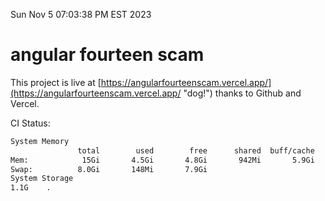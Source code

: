 Sun Nov  5 07:03:38 PM EST 2023

# angular fourteen scam


This project is live at [https://angularfourteenscam.vercel.app/](https://angularfourteenscam.vercel.app/ "dog!") thanks to Github and Vercel.

CI Status: 

```bash
System Memory
               total        used        free      shared  buff/cache   available
Mem:            15Gi       4.5Gi       4.8Gi       942Mi       5.9Gi       9.5Gi
Swap:          8.0Gi       148Mi       7.9Gi
System Storage
1.1G	.
```
